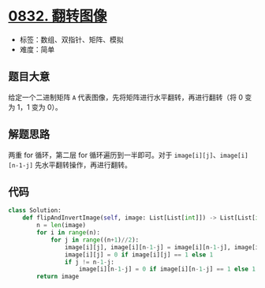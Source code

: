 # [0832. 翻转图像](https://leetcode.cn/problems/flipping-an-image)

- 标签：数组、双指针、矩阵、模拟
- 难度：简单

## 题目大意

给定一个二进制矩阵 `A` 代表图像，先将矩阵进行水平翻转，再进行翻转（将 0 变为 1，1 变为 0）。

## 解题思路

两重 for 循环，第二层 for 循环遍历到一半即可。对于 `image[i][j]`、`image[i][n-1-j]` 先水平翻转操作，再进行翻转。

## 代码

```Python
class Solution:
    def flipAndInvertImage(self, image: List[List[int]]) -> List[List[int]]:
        n = len(image)
        for i in range(n):
            for j in range((n+1)//2):
                image[i][j], image[i][n-1-j] = image[i][n-1-j], image[i][j]
                image[i][j] = 0 if image[i][j] == 1 else 1
                if j != n-1-j:
                    image[i][n-1-j] = 0 if image[i][n-1-j] == 1 else 1
        return image
```

